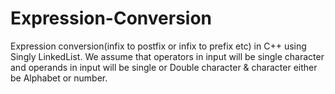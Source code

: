 # Expression-Conversion
Expression conversion(infix to postfix or infix to prefix etc) in C++ using Singly LinkedList. We assume that operators in input will be single character and operands in input will be single or Double character &amp; character either be Alphabet or number.
             












